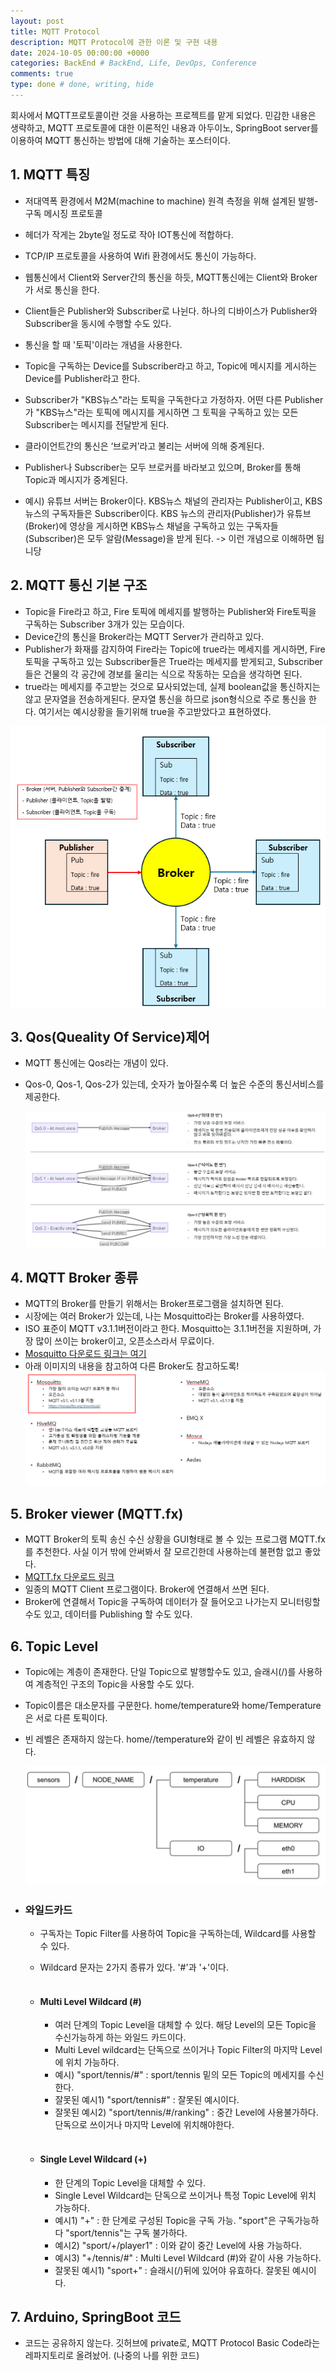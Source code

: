 ```yaml
---
layout: post
title: MQTT Protocol
description: MQTT Protocol에 관한 이론 및 구현 내용
date: 2024-10-05 00:00:00 +0000
categories: BackEnd # BackEnd, Life, DevOps, Conference
comments: true
type: done # done, writing, hide
---
```


회사에서 MQTT프로토콜이란 것을 사용하는 프로젝트를 맡게 되었다.
민감한 내용은 생략하고, MQTT 프로토콜에 대한 이론적인 내용과 아두이노, SpringBoot server를 이용하여 MQTT 통신하는 방법에 대해 기술하는 포스터이다.

## 1. MQTT 특징

- 저대역폭 환경에서 M2M(machine to machine) 원격 측정을 위해 설계된 발행-구독 메시징 프로토콜
- 헤더가 작게는 2byte일 정도로 작아 IOT통신에 적합하다.
- TCP/IP 프로토콜을 사용하여 Wifi 환경에서도 통신이 가능하다.
- 웹통신에서 Client와 Server간의 통신을 하듯, MQTT통신에는 Client와 Broker가 서로 통신을 한다.
- Client들은 Publisher와 Subscriber로 나뉜다. 하나의 디바이스가 Publisher와 Subscriber을 동시에 수행할 수도 있다.
- 통신을 할 때 '토픽'이라는 개념을 사용한다.
- Topic을 구독하는 Device를 Subscriber라고 하고, Topic에 메시지를 게시하는 Device를 Publisher라고 한다.
- Subscriber가 "KBS뉴스"라는 토픽을 구독한다고 가정하자. 어떤 다른 Publisher가 "KBS뉴스"라는 토픽에 메시지를 게시하면 그 토픽을 구독하고 있는 모든 Subscriber는 메시지를 전달받게 된다.
- 클라이언트간의 통신은 ‘브로커’라고 불리는 서버에 의해 중계된다.
- Publisher나 Subscriber는 모두 브로커를 바라보고 있으며, Broker를 통해 Topic과 메시지가 중계된다.

- 예시) 유튜브 서버는 Broker이다. KBS뉴스 채널의 관리자는 Publisher이고, KBS뉴스의 구독자들은 Subscriber이다. KBS 뉴스의 관리자(Publisher)가 유튜브(Broker)에 영상을 게시하면 KBS뉴스 채널을 구독하고 있는 구독자들(Subscriber)은 모두 알람(Message)을 받게 된다. -> 이런 개념으로 이해하면 됩니당

## 2. MQTT 통신 기본 구조

- Topic을 Fire라고 하고, Fire 토픽에 메세지를 발행하는 Publisher와 Fire토픽을 구독하는 Subscriber 3개가 있는 모습이다.
- Device간의 통신을 Broker라는 MQTT Server가 관리하고 있다.
- Publisher가 화재를 감지하여 Fire라는 Topic에 true라는 메세지를 게시하면, Fire토픽을 구독하고 있는 Subscriber들은 True라는 메세지를 받게되고, Subscriber들은 건물의 각 공간에 경보를 울리는 식으로 작동하는 모습을 생각하면 된다.
- true라는 메세지를 주고받는 것으로 묘사되었는데, 실제 boolean값을 통신하지는 않고 문자열을 전송하게된다. 문자열 통신을 하므로 json형식으로 주로 통신을 한다. 여기서는 예시상황을 들기위해 true을 주고받았다고 표현하였다.

![image](/image/MQTT프로토콜1.png)

## 3. Qos(Queality Of Service)제어

- MQTT 통신에는 Qos라는 개념이 있다.
- Qos-0, Qos-1, Qos-2가 있는데, 숫자가 높아질수록 더 높은 수준의 통신서비스를 제공한다.

  ![image](/image/MQTT프로토콜2.png)

## 4. MQTT Broker 종류

- MQTT의 Broker를 만들기 위해서는 Broker프로그램을 설치하면 된다.
- 시장에는 여러 Broker가 있는데, 나는 Mosquitto라는 Broker를 사용하였다.
- ISO 표준이 MQTT v3.1.1버전이라고 한다. Mosquitto는 3.1.1버전을 지원하며, 가장 많이 쓰이는 broker이고, 오픈소스라서 무료이다.
- [Mosquitto 다운로드 링크는 여기](https://mosquitto.org/download/)
- 아래 이미지의 내용을 참고하여 다른 Broker도 참고하도록!
  ![image](/image/MQTT프로토콜3.png)

## 5. Broker viewer (MQTT.fx)

- MQTT Broker의 토픽 송신 수신 상황을 GUI형태로 볼 수 있는 프로그램 MQTT.fx를 추천한다. 사실 이거 밖에 안써봐서 잘 모르긴한데 사용하는데 불편함 없고 좋았다.
- [MQTT.fx 다운로드 링크](https://www.softblade.de/)
- 일종의 MQTT Client 프로그램이다. Broker에 연결해서 쓰면 된다.
- Broker에 연결해서 Topic을 구독하여 데이터가 잘 들어오고 나가는지 모니터링할 수도 있고, 데이터를 Publishing 할 수도 있다.

## 6. Topic Level

- Topic에는 계층이 존재한다. 단일 Topic으로 발행할수도 있고, 슬래시(/)를 사용하여 계층적인 구조의 Topic을 사용할 수도 있다.
- Topic이름은 대소문자를 구문한다. home/temperature와 home/Temperature은 서로 다른 토픽이다.
- 빈 레벨은 존재하지 않는다. home//temperature와 같이 빈 레벨은 유효하지 않다.

  ![image](/image/MQTT프로토콜4.png)

- ### 와일드카드

  - 구독자는 Topic Filter를 사용하여 Topic을 구독하는데, Wildcard를 사용할 수 있다.
  - Wildcard 문자는 2가지 종류가 있다. '#'과 '+'이다.
    <br><br>

  - #### Multi Level Wildcard (\#)

    - 여러 단계의 Topic Level을 대체할 수 있다. 해당 Level의 모든 Topic을 수신가능하게 하는 와일드 카드이다.
    - Multi Level wildcard는 단독으로 쓰이거나 Topic Filter의 마지막 Level에 위치 가능하다.
    - 예시) "sport/tennis/#" : sport/tennis 밑의 모든 Topic의 메세지를 수신한다.
    - 잘못된 예시1) "sport/tennis#" : 잘못된 예시이다.
    - 잘못된 예시2) "sport/tennis/#/ranking" : 중간 Level에 사용불가하다. 단독으로 쓰이거나 마지막 Level에 위치해야한다.
      <br><br>

  - #### Single Level Wildcard (+)

    - 한 단계의 Topic Level을 대체할 수 있다.
    - Single Level Wildcard는 단독으로 쓰이거나 특정 Topic Level에 위치 가능하다.
    - 예시1) "+" : 한 단계로 구성된 Topic을 구독 가능. "sport"은 구독가능하다 "sport/tennis"는 구독 불가하다.
    - 예시2) "sport/+/player1" : 이와 같이 중간 Level에 사용 가능하다.
    - 예시3) "+/tennis/#" : Multi Level Wildcard (\#)와 같이 사용 가능하다.
    - 잘못된 예시1) "sport+" : 슬래시(/)뒤에 있어야 유효하다. 잘못된 예시이다.

## 7. Arduino, SpringBoot 코드

- 코드는 공유하지 않는다. 깃허브에 private로, MQTT Protocol Basic Code라는 레파지토리로 올려놨어. (나중의 나를 위한 코드)

